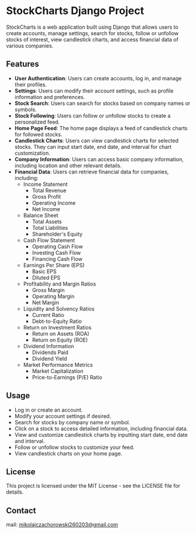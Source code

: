 # StockCharts Django Project

StockCharts is a web application built using Django that allows users to create accounts, manage settings, search for stocks, follow or unfollow stocks of interest, view candlestick charts, and access financial data of various companies.

## Features

- **User Authentication**: Users can create accounts, log in, and manage their profiles.
- **Settings**: Users can modify their account settings, such as profile information and preferences.
- **Stock Search**: Users can search for stocks based on company names or symbols.
- **Stock Following**: Users can follow or unfollow stocks to create a personalized feed.
- **Home Page Feed**: The home page displays a feed of candlestick charts for followed stocks.
- **Candlestick Charts**: Users can view candlestick charts for selected stocks. They can input start date, end date, and interval for chart customization.
- **Company Information**: Users can access basic company information, including location and other relevant details.
- **Financial Data**: Users can retrieve financial data for companies, including:
  - Income Statement
    - Total Revenue
    - Gross Profit
    - Operating Income
    - Net Income
  - Balance Sheet
    - Total Assets
    - Total Liabilities
    - Shareholder's Equity
  - Cash Flow Statement
    - Operating Cash Flow
    - Investing Cash Flow
    - Financing Cash Flow
  - Earnings Per Share (EPS)
    - Basic EPS
    - Diluted EPS
  - Profitability and Margin Ratios
    - Gross Margin
    - Operating Margin
    - Net Margin
  - Liquidity and Solvency Ratios
    - Current Ratio
    - Debt-to-Equity Ratio
  - Return on Investment Ratios
    - Return on Assets (ROA)
    - Return on Equity (ROE)
  - Dividend Information
    - Dividends Paid
    - Dividend Yield
  - Market Performance Metrics
    - Market Capitalization
    - Price-to-Earnings (P/E) Ratio

## Usage
- Log in or create an account.
- Modify your account settings if desired.
- Search for stocks by company name or symbol.
- Click on a stock to access detailed information, including financial data.
- View and customize candlestick charts by inputting start date, end date and interval.
- Follow or unfollow stocks to customize your feed.
- View candlestick charts on your home page.


## License
This project is licensed under the MIT License - see the LICENSE file for details.

## Contact
mail: mikolajczachorowski260203@gmail.com

